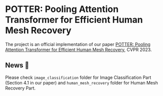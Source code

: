 # POTTER: Pooling Attention Transformer for Efficient Human Mesh Recovery
The project is an official implementation of our paper [POTTER: Pooling Attention Transformer for Efficient Human Mesh Recovery](https://arxiv.org/pdf/2303.13357.pdf), CVPR 2023.

## News :triangular_flag_on_post:
Please check `image_classification` folder for Image Classification Part (Section 4.1 in our paper) and `human_mesh_recovery` folder for Human Mesh Recovery Part.  


